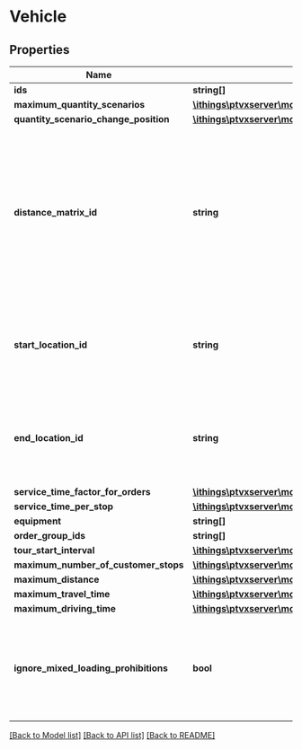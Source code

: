 # Vehicle

## Properties
Name | Type | Description | Notes
------------ | ------------- | ------------- | -------------
**ids** | **string[]** |  | [optional] 
**maximum_quantity_scenarios** | [**\ithings\ptvxserver\model\MaximumQuantityScenario[]**](MaximumQuantityScenario.md) |  | [optional] 
**quantity_scenario_change_position** | [**\ithings\ptvxserver\model\QuantityScenarioChangePosition**](QuantityScenarioChangePosition.md) |  | [optional] 
**distance_matrix_id** | **string** | Distance matrix of this vehicle if distance mode ExistingDistanceMatrixPerVehicle is specified. Empty otherwise. If not, an exception is thrown. The distance matrix is specified by its ID, which can be retrieved in the distance matrix summary of the corresponding DistanceMatrixResponse. The ID is considered case sensitively. The distance matrix has to contain every location that is necessary for the tour planning, otherwise an exception is thrown. | [optional] 
**start_location_id** | **string** | ID of the vehicle&#x27;s start location. May be a vehicle location or a site. Opening intervals and service times are not considered for a vehicle&#x27;s start location. If no start location is specified, it is assumed that the vehicle is available at the first stop. | [optional] 
**end_location_id** | **string** | ID of the vehicle&#x27;s end location. May be a vehicle location or a site. Opening intervals and service times are not considered for a vehicle&#x27;s end location. If no end location is specified, it is assumed that the vehicle remains at the last stop. | [optional] 
**service_time_factor_for_orders** | [**\ithings\ptvxserver\model\ServiceTimeFactor**](ServiceTimeFactor.md) |  | [optional] 
**service_time_per_stop** | [**\ithings\ptvxserver\model\Duration**](Duration.md) |  | [optional] 
**equipment** | **string[]** |  | [optional] 
**order_group_ids** | **string[]** |  | [optional] 
**tour_start_interval** | [**\ithings\ptvxserver\model\StartEndInterval**](StartEndInterval.md) |  | [optional] 
**maximum_number_of_customer_stops** | [**\ithings\ptvxserver\model\NonNegativeInteger**](NonNegativeInteger.md) |  | [optional] 
**maximum_distance** | [**\ithings\ptvxserver\model\Distance**](Distance.md) |  | [optional] 
**maximum_travel_time** | [**\ithings\ptvxserver\model\Duration**](Duration.md) |  | [optional] 
**maximum_driving_time** | [**\ithings\ptvxserver\model\Duration**](Duration.md) |  | [optional] 
**ignore_mixed_loading_prohibitions** | **bool** | Indicates whether the mixed loading prohibitions are relevant for this vehicle. If set to false, the mixed loading prohibitions -- if there are any -- must be respected on every trip of the vehicle. If set to true, the mixed loading prohibitions are ignored by the vehicle. | [optional] 

[[Back to Model list]](../../README.md#documentation-for-models) [[Back to API list]](../../README.md#documentation-for-api-endpoints) [[Back to README]](../../README.md)

